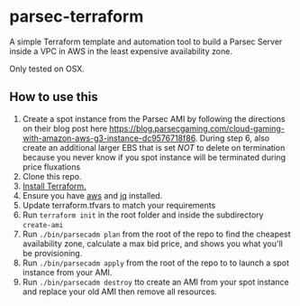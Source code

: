 # parsec-terraform
A simple Terraform template and automation tool to build a Parsec Server inside a VPC in AWS in the least expensive availability zone.

Only tested on OSX.

## How to use this
1. Create a spot instance from the Parsec AMI by following the directions on their blog post here <https://blog.parsecgaming.com/cloud-gaming-with-amazon-aws-g3-instance-dc9576718f86>. During step 6, also create an additional larger EBS that is set *NOT* to delete on termination because you never know if you spot instance will be terminated during price fluxations
2. Clone this repo.
3. [Install Terraform.](https://www.terraform.io/intro/getting-started/install.html)
4. Ensure you have [aws](https://docs.aws.amazon.com/cli/latest/userguide/installing.html) and [jq](https://stedolan.github.io/jq/download/) installed.
5. Update terraform.tfvars to match your requirements
6. Run `terraform init` in the root folder and inside the subdirectory `create-ami`
7. Run `./bin/parsecadm plan` from the root of the repo to find the cheapest availability zone, calculate a max bid price, and shows you what you'll be provisioning.
8. Run `./bin/parsecadm apply` from the root of the repo to to launch a spot instance from your AMI.
9. Run `./bin/parsecadm destroy` tto create an AMI from your spot instance and replace your old AMI then remove all resources.

